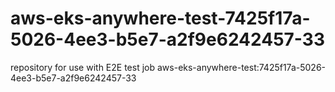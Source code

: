 # aws-eks-anywhere-test-7425f17a-5026-4ee3-b5e7-a2f9e6242457-33
repository for use with E2E test job aws-eks-anywhere-test:7425f17a-5026-4ee3-b5e7-a2f9e6242457-33
